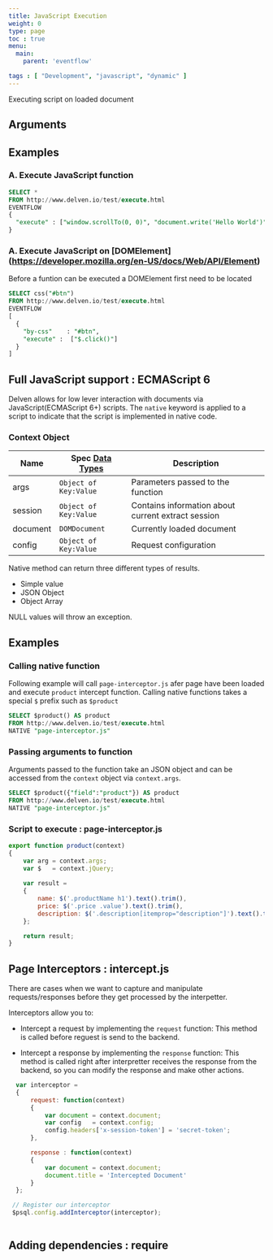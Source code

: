 ```yaml
---
title: JavaScript Execution
weight: 0
type: page
toc : true
menu:
  main:
    parent: 'eventflow'

tags : [ "Development", "javascript", "dynamic" ]
---
```


Executing script on loaded document

## Arguments

## Examples


### A. Execute JavaScript function

```sql
SELECT * 
FROM http://www.delven.io/test/execute.html
EVENTFLOW
{
  "execute" : ["window.scrollTo(0, 0)", "document.write('Hello World')"]
}
```

### A. Execute JavaScript on [DOMElement] (https://developer.mozilla.org/en-US/docs/Web/API/Element)

Before a funtion can be executed a DOMElement first need to be located

```sql
SELECT css("#btn") 
FROM http://www.delven.io/test/execute.html 
EVENTFLOW
[
  {
    "by-css"    : "#btn",
    "execute" :  ["$.click()"]
  }
]
```

## Full JavaScript support : ECMAScript 6 
Delven allows for low lever interaction with documents via JavaScript(ECMAScript 6+) scripts.
The `native` keyword is applied to a script to indicate that the script is implemented in native code.

### Context Object

| Name       	       | Spec [Data Types](/syntax/datatypes) | Description
| -------------	     | ------------------------------------ | -----------------
| args               |  `Object of Key:Value`               | Parameters passed to the function
| session            |  `Object of Key:Value`               | Contains information about current extract session
| document           |  `DOMDocument        `               | Currently loaded document
| config             |  `Object of Key:Value`               | Request configuration


Native method can return three different types of results.

* Simple value
* JSON Object
* Object Array

NULL values will throw an exception.

## Examples 

### Calling native function

Following example will call `page-interceptor.js` afer page have been loaded and execute `product` intercept function.
Calling native functions takes a special `$` prefix such as `$product`

```sql
SELECT $product() AS product
FROM http://www.delven.io/test/execute.html 
NATIVE "page-interceptor.js"
```

### Passing arguments to function
Arguments passed to the function take an JSON object and can be accessed from the `context` object via `context.args`.

```sql
SELECT $product({"field":"product"}) AS product
FROM http://www.delven.io/test/execute.html 
NATIVE "page-interceptor.js"
```


### Script to execute : page-interceptor.js

```js
export function product(context) 
{
    var arg = context.args;
    var $   = context.jQuery;
  
    var result =
    {
        name: $('.productName h1').text().trim(),
        price: $('.price .value').text().trim(),
        description: $('.description[itemprop="description"]').text().trim()
    };

    return result;
}
```


## Page Interceptors : intercept.js
There are cases when we want to capture and manipulate requests/responses before they get processed by the interpetter.

Interceptors allow you to:

* Intercept a request by implementing the `request` function: This method is called before reguest is send to the backend.

* Intercept a response by implementing the `response` function: This method is called right after interpretter receives the response from the backend, so you can modify the response and make other actions.


[//]: #http://www.webdeveasy.com/interceptors-in-angularjs-and-useful-examples/

```js
  var interceptor = 
  {
      request: function(context) 
      {
          var document = context.document;   
          var config   = context.config;             
          config.headers['x-session-token'] = 'secret-token';            
      },

      response : function(context) 
      {
          var document = context.document;   
          document.title = 'Intercepted Document'          
      }
  };

 // Register our interceptor
 $psql.config.addInterceptor(interceptor);
 
```


## Adding dependencies : require